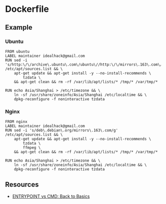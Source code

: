 # Dockerfile

## Example

### Ubuntu

    FROM ubuntu
    LABEL maintainer idealhack@gmail.com
    RUN sed -i 's/http:\/\/archive\.ubuntu\.com\/ubuntu\//http:\/\/mirrors\.163\.com\/ubuntu\//g' /etc/apt/sources.list && \
        apt-get update && apt-get install -y --no-install-recommends \
            tzdata \
        && apt-get clean && rm -rf /var/lib/apt/lists/* /tmp/* /var/tmp/*

    RUN echo Asia/Shanghai > /etc/timezone && \
        ln -sf /usr/share/zoneinfo/Asia/Shanghai /etc/localtime && \
        dpkg-reconfigure -f noninteractive tzdata

### Nginx

    FROM nginx
    LABEL maintainer idealhack@gmail.com
    RUN sed -i 's/deb\.debian\.org/mirrors\.163\.com/g' /etc/apt/sources.list && \
        apt-get update && apt-get install -y --no-install-recommends \
            tzdata \
            ffmpeg \
        && apt-get clean && rm -rf /var/lib/apt/lists/* /tmp/* /var/tmp/*

    RUN echo Asia/Shanghai > /etc/timezone && \
        ln -sf /usr/share/zoneinfo/Asia/Shanghai /etc/localtime && \
        dpkg-reconfigure -f noninteractive tzdata

## Resources

- [ENTRYPOINT vs CMD: Back to Basics](http://www.johnzaccone.io/entrypoint-vs-cmd-back-to-basics/)

